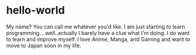 # hello-world
My name? You can call me whatever you'd like. I am just starting to learn programming....well..actually I barely have a clue what I'm doing. I do want to learn and improve myself. I love Anime, Manga, and Gaming and want to move to Japan soon in my life.
